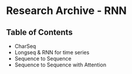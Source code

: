 # Research Archive - RNN

## Table of Contents
* CharSeq
* Longseq & RNN for time series
* Sequence to Sequence
* Sequence to Sequence with Attention
